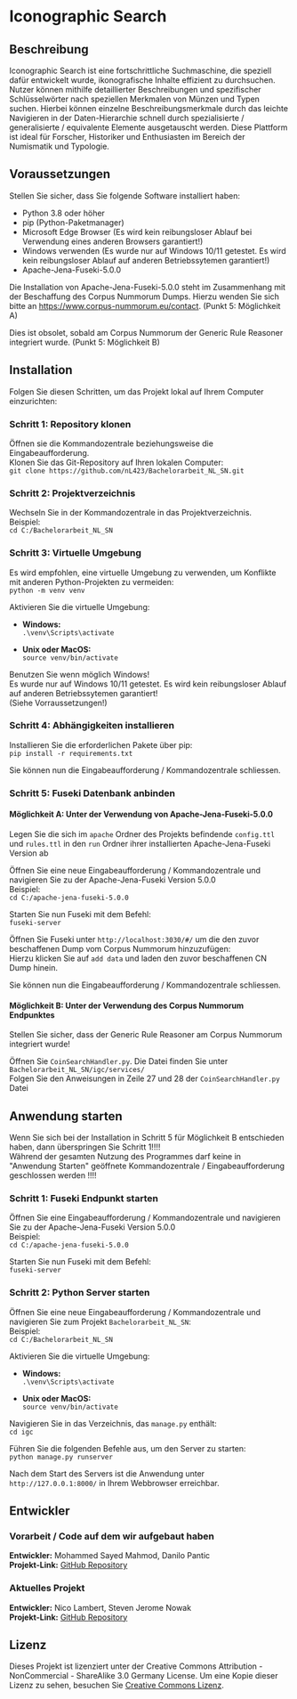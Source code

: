 # Iconographic Search

## Beschreibung

Iconographic Search ist eine fortschrittliche Suchmaschine, die speziell dafür entwickelt wurde, ikonografische Inhalte effizient zu durchsuchen. Nutzer können mithilfe detaillierter Beschreibungen und spezifischer Schlüsselwörter nach speziellen Merkmalen von Münzen und Typen suchen. Hierbei können einzelne Beschreibungsmerkmale durch das leichte Navigieren in der Daten-Hierarchie schnell durch spezialisierte / generalisierte / equivalente Elemente ausgetauscht werden. Diese Plattform ist ideal für Forscher, Historiker und Enthusiasten im Bereich der Numismatik und Typologie.

## Voraussetzungen

Stellen Sie sicher, dass Sie folgende Software installiert haben:

- Python 3.8 oder höher
- pip (Python-Paketmanager)
- Microsoft Edge Browser (Es wird kein reibungsloser Ablauf bei Verwendung eines anderen Browsers garantiert!)
- Windows verwenden (Es wurde nur auf Windows 10/11 getestet. Es wird kein reibungsloser Ablauf auf anderen Betriebssytemen garantiert!)
- Apache-Jena-Fuseki-5.0.0

Die Installation von Apache-Jena-Fuseki-5.0.0 steht im Zusammenhang mit der Beschaffung des Corpus Nummorum Dumps.
Hierzu wenden Sie sich bitte an https://www.corpus-nummorum.eu/contact. (Punkt 5: Möglichkeit A)

Dies ist obsolet, sobald am Corpus Nummorum der Generic Rule Reasoner integriert wurde. (Punkt 5: Möglichkeit B)


## Installation

Folgen Sie diesen Schritten, um das Projekt lokal auf Ihrem Computer einzurichten:

### Schritt 1: Repository klonen

Öffnen sie die Kommandozentrale beziehungsweise die Eingabeaufforderung. <br /> 
Klonen Sie das Git-Repository auf Ihren lokalen Computer:
<br />
`git clone https://github.com/nL423/Bachelorarbeit_NL_SN.git`

### Schritt 2: Projektverzeichnis

Wechseln Sie in der Kommandozentrale in das Projektverzeichnis.<br />
Beispiel: 
<br />
`cd C:/Bachelorarbeit_NL_SN`

### Schritt 3: Virtuelle Umgebung

Es wird empfohlen, eine virtuelle Umgebung zu verwenden, um Konflikte mit anderen Python-Projekten zu vermeiden:
<br />
`python -m venv venv`

Aktivieren Sie die virtuelle Umgebung:

- **Windows:**
  <br />
  `.\venv\Scripts\activate`


- **Unix oder MacOS:**
  <br />
  `source venv/bin/activate`

Benutzen Sie wenn möglich Windows! <br />
Es wurde nur auf Windows 10/11 getestet. Es wird kein reibungsloser Ablauf auf anderen Betriebssytemen garantiert! <br />
(Siehe Vorraussetzungen!)

### Schritt 4: Abhängigkeiten installieren 

Installieren Sie die erforderlichen Pakete über pip:
<br />
`pip install -r requirements.txt`

Sie können nun die Eingabeaufforderung / Kommandozentrale schliessen.

### Schritt 5: Fuseki Datenbank anbinden

#### Möglichkeit A: Unter der Verwendung von Apache-Jena-Fuseki-5.0.0

Legen Sie die sich im `apache` Ordner des Projekts befindende `config.ttl` und `rules.ttl` in den `run` Ordner ihrer installierten Apache-Jena-Fuseki Version ab

Öffnen Sie eine neue Eingabeaufforderung / Kommandozentrale und navigieren Sie zu der Apache-Jena-Fuseki Version 5.0.0 <br />
Beispiel: 
<br /> 
`cd C:/apache-jena-fuseki-5.0.0`

Starten Sie nun Fuseki mit dem Befehl: 
<br /> 
`fuseki-server`

Öffnen Sie Fuseki unter `http://localhost:3030/#/` um die den zuvor beschaffenen Dump vom Corpus Nummorum hinzuzufügen: <br /> 
Hierzu klicken Sie auf `add data` und laden den zuvor beschaffenen CN Dump hinein.

Sie können nun die Eingabeaufforderung / Kommandozentrale schliessen.

#### Möglichkeit B: Unter der Verwendung des Corpus Nummorum Endpunktes 

Stellen Sie sicher, dass der Generic Rule Reasoner am Corpus Nummorum integriert wurde!

Öffnen Sie `CoinSearchHandler.py`. Die Datei finden Sie unter `Bachelorarbeit_NL_SN/igc/services/`
<br /> 
Folgen Sie den Anweisungen in Zeile 27 und 28 der `CoinSearchHandler.py` Datei

## Anwendung starten

Wenn Sie sich bei der Installation in Schritt 5 für Möglichkeit B entschieden haben, dann überspringen Sie Schritt 1!!!! <br/>
Während der gesamten Nutzung des Programmes darf keine in "Anwendung Starten" geöffnete Kommandozentrale / Eingabeaufforderung geschlossen werden !!!!

### Schritt 1: Fuseki Endpunkt starten

Öffnen Sie eine Eingabeaufforderung / Kommandozentrale und navigieren Sie zu der Apache-Jena-Fuseki Version 5.0.0 <br />
Beispiel: 
<br /> 
`cd C:/apache-jena-fuseki-5.0.0`

Starten Sie nun Fuseki mit dem Befehl: 
<br /> 
`fuseki-server`

### Schritt 2: Python Server starten

Öffnen Sie eine neue Eingabeaufforderung / Kommandozentrale und navigieren Sie zum Projekt `Bachelorarbeit_NL_SN`:<br /> 
Beispiel: 
<br /> 
`cd C:/Bachelorarbeit_NL_SN`

Aktivieren Sie die virtuelle Umgebung:

- **Windows:**
  <br />
  `.\venv\Scripts\activate`


- **Unix oder MacOS:**
  <br />
  `source venv/bin/activate`

Navigieren Sie in das Verzeichnis, das `manage.py` enthält:
<br />
`cd igc`

Führen Sie die folgenden Befehle aus, um den Server zu starten:
<br />
`python manage.py runserver`

Nach dem Start des Servers ist die Anwendung unter `http://127.0.0.1:8000/` in Ihrem Webbrowser erreichbar.

## Entwickler

### Vorarbeit / Code auf dem wir aufgebaut haben
**Entwickler:** Mohammed Sayed Mahmod, Danilo Pantic  <br />
**Projekt-Link:** [GitHub Repository](https://github.com/Danilopa/Bachelorthesis.git)

### Aktuelles Projekt
**Entwickler:** Nico Lambert, Steven Jerome Nowak <br />
**Projekt-Link:** [GitHub Repository](https://github.com/nL423/Bachelorarbeit_NL_SN.git)

## Lizenz

Dieses Projekt ist lizenziert unter der Creative Commons Attribution - NonCommercial - ShareAlike 3.0 Germany License. Um eine Kopie dieser Lizenz zu sehen, besuchen Sie [Creative Commons Lizenz](http://creativecommons.org/licenses/by-nc-sa/3.0/de/).
